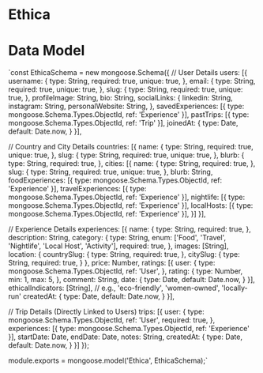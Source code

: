 # Ethica


# Data Model
`const EthicaSchema = new mongoose.Schema({
  // User Details
  users: [{
    username: {
      type: String,
      required: true,
      unique: true,
    },
    email: {
      type: String,
      required: true,
      unique: true,
    },
    slug: {
      type: String,
      required: true,
      unique: true,
    },
    profileImage: String,
    bio: String,
    socialLinks: {
      linkedin: String,
      instagram: String,
      personalWebsite: String,
    },
    savedExperiences: [{
      type: mongoose.Schema.Types.ObjectId,
      ref: 'Experience'
    }],
    pastTrips: [{
      type: mongoose.Schema.Types.ObjectId,
      ref: 'Trip'
    }],
    joinedAt: {
      type: Date,
      default: Date.now,
    }
  }],

  // Country and City Details
  countries: [{
    name: {
      type: String,
      required: true,
      unique: true,
    },
    slug: {
      type: String,
      required: true,
      unique: true,
    },
    blurb: {
      type: String,
      required: true,
    },
    cities: [{
      name: {
        type: String,
        required: true,
      },
      slug: {
        type: String,
        required: true,
        unique: true,
      },
      blurb: String,
      foodExperiences: [{
        type: mongoose.Schema.Types.ObjectId,
        ref: 'Experience'
      }],
      travelExperiences: [{
        type: mongoose.Schema.Types.ObjectId,
        ref: 'Experience'
      }],
      nightlife: [{
        type: mongoose.Schema.Types.ObjectId,
        ref: 'Experience'
      }],
      localHosts: [{
        type: mongoose.Schema.Types.ObjectId,
        ref: 'Experience'
      }],
    }]
  }],

  // Experience Details
  experiences: [{
    name: {
      type: String,
      required: true,
    },
    description: String,
    category: {
      type: String,
      enum: ['Food', 'Travel', 'Nightlife', 'Local Host', 'Activity'],
      required: true,
    },
    images: [String],
    location: {
      countrySlug: {
        type: String,
        required: true,
      },
      citySlug: {
        type: String,
        required: true,
      }
    },
    price: Number,
    ratings: [{
      user: {
        type: mongoose.Schema.Types.ObjectId,
        ref: 'User',
      },
      rating: {
        type: Number,
        min: 1,
        max: 5,
      },
      comment: String,
      date: {
        type: Date,
        default: Date.now,
      }
    }],
    ethicalIndicators: [String], // e.g., 'eco-friendly', 'women-owned', 'locally-run'
    createdAt: {
      type: Date,
      default: Date.now,
    }
  }],

  // Trip Details (Directly Linked to Users)
  trips: [{
    user: {
      type: mongoose.Schema.Types.ObjectId,
      ref: 'User',
      required: true,
    },
    experiences: [{
      type: mongoose.Schema.Types.ObjectId,
      ref: 'Experience'
    }],
    startDate: Date,
    endDate: Date,
    notes: String,
    createdAt: {
      type: Date,
      default: Date.now,
    }
  }]
});

module.exports = mongoose.model('Ethica', EthicaSchema);`
